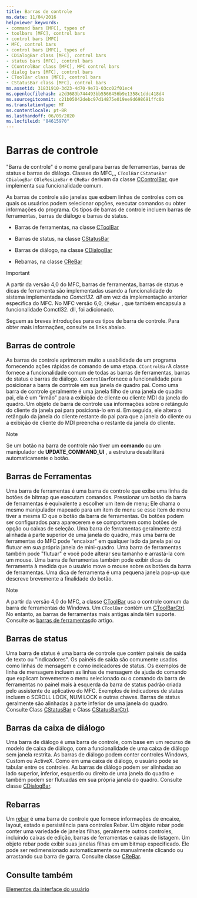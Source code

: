```yaml
---
title: Barras de controle
ms.date: 11/04/2016
helpviewer_keywords:
- command bars [MFC], types of
- toolbars [MFC], control bars
- control bars [MFC]
- MFC, control bars
- control bars [MFC], types of
- CDialogBar class [MFC], control bars
- status bars [MFC], control bars
- CControlBar class [MFC], MFC control bars
- dialog bars [MFC], control bars
- CToolBar class [MFC], control bars
- CStatusBar class [MFC], control bars
ms.assetid: 31831910-3d23-4d70-9e71-03cc02f01ec4
ms.openlocfilehash: a2d3683b744493bb5566456b9e1358c1ddc418d4
ms.sourcegitcommit: c21b05042debc97d14875e019ee9d698691ffc0b
ms.translationtype: MT
ms.contentlocale: pt-BR
ms.lasthandoff: 06/09/2020
ms.locfileid: "84615970"
---
```

# <a name="control-bars"></a>Barras de controle

"Barra de controle" é o nome geral para barras de ferramentas, barras de status e barras de diálogo. Classes do MFC,,, `CToolBar` `CStatusBar` `CDialogBar` `COleResizeBar` e `CReBar` derivam da classe [CControlBar](reference/ccontrolbar-class.md), que implementa sua funcionalidade comum.

As barras de controle são janelas que exibem linhas de controles com os quais os usuários podem selecionar opções, executar comandos ou obter informações do programa. Os tipos de barras de controle incluem barras de ferramentas, barras de diálogo e barras de status.

- Barras de ferramentas, na classe [CToolBar](reference/ctoolbar-class.md)

- Barras de status, na classe [CStatusBar](reference/cstatusbar-class.md)

- Barras de diálogo, na classe [CDialogBar](reference/cdialogbar-class.md)

- Rebarras, na classe [CReBar](reference/crebar-class.md)

> [!IMPORTANT]
> A partir da versão 4,0 do MFC, barras de ferramentas, barras de status e dicas de ferramenta são implementadas usando a funcionalidade do sistema implementada no *Comctl32. dll* em vez da implementação anterior específica do MFC. No MFC versão 6,0, `CReBar` , que também encapsula a funcionalidade Comctl32. dll, foi adicionado.

Seguem as breves introduções para os tipos de barra de controle. Para obter mais informações, consulte os links abaixo.

## <a name="control-bars"></a>Barras de controle

As barras de controle aprimoram muito a usabilidade de um programa fornecendo ações rápidas de comando de uma etapa. `CControlBar`A classe fornece a funcionalidade comum de todas as barras de ferramentas, barras de status e barras de diálogo. `CControlBar`fornece a funcionalidade para posicionar a barra de controle em sua janela de quadro pai. Como uma barra de controle geralmente é uma janela filho de uma janela de quadro pai, ela é um "irmão" para a exibição de cliente ou cliente MDI da janela do quadro. Um objeto de barra de controle usa informações sobre o retângulo do cliente da janela pai para posicioná-lo em si. Em seguida, ele altera o retângulo da janela do cliente restante do pai para que a janela do cliente ou a exibição de cliente do MDI preencha o restante da janela do cliente.

> [!NOTE]
> Se um botão na barra de controle não tiver um **comando** ou um manipulador de **UPDATE_COMMAND_UI** , a estrutura desabilitará automaticamente o botão.

## <a name="toolbars"></a>Barras de Ferramentas

Uma barra de ferramentas é uma barra de controle que exibe uma linha de botões de bitmap que executam comandos. Pressionar um botão da barra de ferramentas é equivalente a escolher um item de menu; Ele chama o mesmo manipulador mapeado para um item de menu se esse item de menu tiver a mesma ID que o botão da barra de ferramentas. Os botões podem ser configurados para aparecerem e se comportarem como botões de opção ou caixas de seleção. Uma barra de ferramentas geralmente está alinhada à parte superior de uma janela do quadro, mas uma barra de ferramentas do MFC pode "encaixar" em qualquer lado da janela pai ou flutuar em sua própria janela de mini-quadro. Uma barra de ferramentas também pode "flutuar" e você pode alterar seu tamanho e arrastá-la com um mouse. Uma barra de ferramentas também pode exibir dicas de ferramenta à medida que o usuário move o mouse sobre os botões da barra de ferramentas. Uma dica de ferramenta é uma pequena janela pop-up que descreve brevemente a finalidade do botão.

> [!NOTE]
> A partir da versão 4,0 do MFC, a classe [CToolBar](reference/ctoolbar-class.md) usa o controle comum da barra de ferramentas do Windows. Um `CToolBar` contém um [CToolBarCtrl](reference/ctoolbarctrl-class.md). No entanto, as barras de ferramentas mais antigas ainda têm suporte. Consulte as [barras de ferramentas](mfc-toolbar-implementation.md)do artigo.

## <a name="status-bars"></a>Barras de status

Uma barra de status é uma barra de controle que contém painéis de saída de texto ou "indicadores". Os painéis de saída são comumente usados como linhas de mensagem e como indicadores de status. Os exemplos de linha de mensagem incluem as linhas de mensagem de ajuda do comando que explicam brevemente o menu selecionado ou o comando da barra de ferramentas no painel mais à esquerda da barra de status padrão criada pelo assistente de aplicativo do MFC. Exemplos de indicadores de status incluem o SCROLL LOCK, NUM LOCK e outras chaves. Barras de status geralmente são alinhadas à parte inferior de uma janela do quadro. Consulte Class [CStatusBar](reference/cstatusbar-class.md) e Class [CStatusBarCtrl](reference/cstatusbarctrl-class.md).

## <a name="dialog-bars"></a>Barras da caixa de diálogo

Uma barra de diálogo é uma barra de controle, com base em um recurso de modelo de caixa de diálogo, com a funcionalidade de uma caixa de diálogo sem janela restrita. As barras de diálogo podem conter controles Windows, Custom ou ActiveX. Como em uma caixa de diálogo, o usuário pode se tabular entre os controles. As barras de diálogo podem ser alinhadas ao lado superior, inferior, esquerdo ou direito de uma janela do quadro e também podem ser flutuadas em sua própria janela do quadro. Consulte classe [CDialogBar](reference/cdialogbar-class.md).

## <a name="rebars"></a>Rebarras

Um [rebar](using-crebarctrl.md) é uma barra de controle que fornece informações de encaixe, layout, estado e persistência para controles Rebar. Um objeto rebar pode conter uma variedade de janelas filhas, geralmente outros controles, incluindo caixas de edição, barras de ferramentas e caixas de listagem. Um objeto rebar pode exibir suas janelas filhas em um bitmap especificado. Ele pode ser redimensionado automaticamente ou manualmente clicando ou arrastando sua barra de garra. Consulte classe [CReBar](reference/crebar-class.md).

## <a name="see-also"></a>Consulte também

[Elementos da interface do usuário](user-interface-elements-mfc.md)
